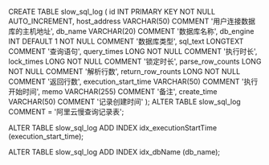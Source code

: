 CREATE TABLE slow_sql_log
(
    id INT PRIMARY KEY NOT NULL AUTO_INCREMENT,
    host_address VARCHAR(50) COMMENT '用户连接数据库的主机地址',
    db_name VARCHAR(20) COMMENT '数据库名称',
    db_engine INT DEFAULT 1 NOT NULL COMMENT '数据库类型',
    sql_text LONGTEXT COMMENT '查询语句',
    query_times LONG NOT NULL COMMENT '执行时长',
    lock_times LONG NOT NULL COMMENT '锁定时长',
    parse_row_counts LONG NOT NULL COMMENT '解析行数',
    return_row_rounts LONG NOT NULL COMMENT '返回行数',
    execution_start_time VARCHAR(50) COMMENT '执行开始时间',
    memo VARCHAR(255) COMMENT '备注',
    create_time VARCHAR(50) COMMENT '记录创建时间'
);
ALTER TABLE slow_sql_log COMMENT = '阿里云慢查询记录表';

ALTER TABLE slow_sql_log ADD INDEX idx_executionStartTime (execution_start_time);

ALTER TABLE slow_sql_log ADD INDEX idx_dbName (db_name);